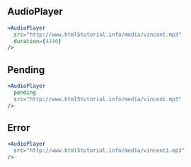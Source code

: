 AudioPlayer
-----------

```jsx
<AudioPlayer
  src="http://www.html5tutorial.info/media/vincent.mp3"
  duration={4146}
/>
```

Pending
-------

```jsx
<AudioPlayer
  pending
  src="http://www.html5tutorial.info/media/vincent.mp3"
/>
```

Error
-------

```jsx
<AudioPlayer
  src="http://www.html5tutorial.info/media/vincent1.mp3"
/>
```
